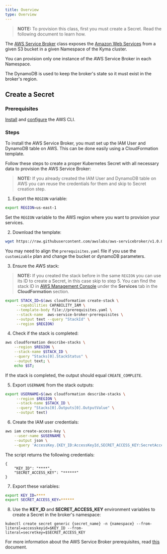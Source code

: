 ```yaml
---
title: Overview
type: Overview
---
```


>**NOTE:** To provision this class, first you must create a Secret. Read the following document to learn how.

The [AWS Service Broker](https://github.com/awslabs/aws-servicebroker/blob/v1.0.0/docs) class exposes the [Amazon Web Services](https://aws.amazon.com/) from a given S3 bucket in a given Namespace of the Kyma cluster.

You can provision only one instance of the AWS Service Broker in each Namespace.

The DynamoDB is used to keep the broker's state so it must exist in the broker's region.

## Create a Secret

### Prerequisites

[Install](https://docs.aws.amazon.com/cli/latest/userguide/cli-chap-install.html) and [configure](https://docs.aws.amazon.com/cli/latest/userguide/cli-chap-configure.html) the AWS CLI.

### Steps

To install the AWS Service Broker, you must set up the IAM User and DynamoDB table on AWS. This can be done easily using a CloudFormation template. 

Follow these steps to create a proper Kubernetes Secret with all necessary data to provision the AWS Service Broker:

>**NOTE:** If you already created the IAM User and DynamoDB table on AWS you can reuse the credentials for them and skip to Secret creation step.

1. Export the `REGION` variable:
```bash
export REGION=us-east-1
```
Set the `REGION` variable to the AWS region where you want to provision your services.

2. Download the template:
```bash
wget https://raw.githubusercontent.com/awslabs/aws-servicebroker/v1.0.0/setup/prerequisites.yaml
```
You may need to align the `prerequisites.yaml` file if you use the `customizable` plan and change the bucket or dynamoDB parameters.

3. Ensure the AWS stack:

>**NOTE:** If you created the stack before in the same `REGION` you can use its ID to create a Secret, in this case skip to step 5. You can find the stack ID in [AWS Management Console](https://console.aws.amazon.com) under the **Services** tab in the **CloudFormation** section.

```bash
export STACK_ID=$(aws cloudformation create-stack \
     --capabilities CAPABILITY_IAM \
     --template-body file://prerequisites.yaml \
     --stack-name  aws-service-broker-prerequisites \
     --output text --query "StackId" \
     --region $REGION)
```

4. Check if the stack is completed:
```bash
aws cloudformation describe-stacks \
    --region $REGION \
    --stack-name $STACK_ID \
    --query "Stacks[0].StackStatus" \
    --output text; \
    echo $ST;
```
If the stack is completed, the output should equal `CREATE_COMPLETE`.

5. Export `USERNAME` from the stack outputs:
```bash
export USERNAME=$(aws cloudformation describe-stacks \
     --region $REGION \
     --stack-name $STACK_ID \
     --query "Stacks[0].Outputs[0].OutputValue" \
     --output text)
```

6. Create the IAM user credentials:
```bash
aws iam create-access-key \
    --user-name $USERNAME \
    --output json \
    --query 'AccessKey.{KEY_ID:AccessKeyId,SECRET_ACCESS_KEY:SecretAccessKey}'
```

The script returns the following credentials:
```
{
    "KEY_ID": "****",
    "SECRET_ACCESS_KEY": "******"
}
```

7. Export these variables:
```bash
export KEY_ID=****
export SECRET_ACCESS_KEY=******
```

8. Use the **KEY_ID** and **SECRET_ACCESS_KEY** environment variables to create a Secret in the broker's namespace:
```
kubectl create secret generic {secret_name} -n {namespace} --from-literal=accesskeyid=$KEY_ID --from-literal=secretkey=$SECRET_ACCESS_KEY
```

For more information about the AWS Service Broker prerequisites, read [this](https://github.com/awslabs/aws-servicebroker/blob/v1.0.0/docs/install_prereqs.md) document.
